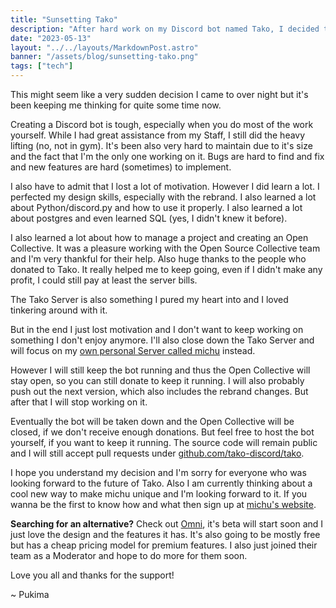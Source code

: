 ```yaml
---
title: "Sunsetting Tako"
description: "After hard work on my Discord bot named Tako, I decided to discontinue it."
date: "2023-05-13"
layout: "../../layouts/MarkdownPost.astro"
banner: "/assets/blog/sunsetting-tako.png"
tags: ["tech"]
---
```


This might seem like a very sudden decision I came to over night but it's been keeping me thinking for quite some time now.

Creating a Discord bot is tough, especially when you do most of the work yourself. While I had great assistance from my Staff, I still did the heavy lifting (no, not in gym). It's been also very hard to maintain due to it's size and the fact that I'm the only one working on it. Bugs are hard to find and fix and new features are hard (sometimes) to implement.

I also have to admit that I lost a lot of motivation. However I did learn a lot. I perfected my design skills, especially with the rebrand. I also learned a lot about Python/discord.py and how to use it properly. I also learned a lot about postgres and even learned SQL (yes, I didn't knew it before).

I also learned a lot about how to manage a project and creating an Open Collective. It was a pleasure working with the Open Source Collective team and I'm very thankful for their help. Also huge thanks to the people who donated to Tako. It really helped me to keep going, even if I didn't make any profit, I could still pay at least the server bills.

The Tako Server is also something I pured my heart into and I loved tinkering around with it.

But in the end I just lost motivation and I don't want to keep working on something I don't enjoy anymore. I'll also close down the Tako Server and will focus on my [own personal Server called michu](https://discord.gg/FsE3dHJw4Q) instead.

However I will still keep the bot running and thus the Open Collective will stay open, so you can still donate to keep it running. I will also probably push out the next version, which also includes the rebrand changes. But after that I will stop working on it.

Eventually the bot will be taken down and the Open Collective will be closed, if we don't receive enough donations. But feel free to host the bot yourself, if you want to keep it running. The source code will remain public and I will still accept pull requests under [github.com/tako-discord/tako](https://github.com/tako-discord/tako).

I hope you understand my decision and I'm sorry for everyone who was looking forward to the future of Tako.
Also I am currently thinking about a cool new way to make michu unique and I'm looking forward to it. If you wanna be the first to know how and what then sign up at [michu's website](https://michu.framer.website).

**Searching for an alternative?** Check out [Omni](https://omnibot.io/), it's beta will start soon and I just love the design and the features it has. It's also going to be mostly free but has a cheap pricing model for premium features. I also just joined their team as a Moderator and hope to do more for them soon.

Love you all and thanks for the support!

~ Pukima

